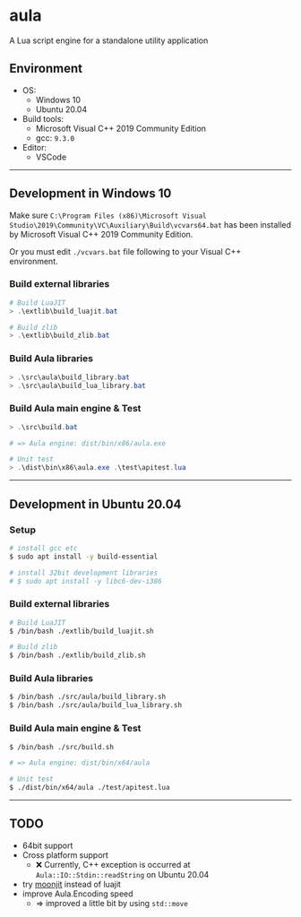 # aula

A Lua script engine for a standalone utility application

## Environment

- OS:
    - Windows 10
    - Ubuntu 20.04
- Build tools:
    - Microsoft Visual C++ 2019 Community Edition
    - gcc: `9.3.0`
- Editor:
    - VSCode

***

## Development in Windows 10

Make sure `C:\Program Files (x86)\Microsoft Visual Studio\2019\Community\VC\Auxiliary\Build\vcvars64.bat` has been installed by Microsoft Visual C++ 2019 Community Edition.

Or you must edit `./vcvars.bat` file following to your Visual C++ environment.

### Build external libraries
```powershell
# Build LuaJIT
> .\extlib\build_luajit.bat

# Build zlib
> .\extlib\build_zlib.bat
```

### Build Aula libraries
```powershell
> .\src\aula\build_library.bat
> .\src\aula\build_lua_library.bat
```

### Build Aula main engine & Test
```powershell
> .\src\build.bat

# => Aula engine: dist/bin/x86/aula.exe

# Unit test
> .\dist\bin\x86\aula.exe .\test\apitest.lua
```

***

## Development in Ubuntu 20.04

### Setup
```bash
# install gcc etc
$ sudo apt install -y build-essential

# install 32bit development libraries
# $ sudo apt install -y libc6-dev-i386
```

### Build external libraries
```bash
# Build LuaJIT
$ /bin/bash ./extlib/build_luajit.sh

# Build zlib
$ /bin/bash ./extlib/build_zlib.sh
```

### Build Aula libraries
```bash
$ /bin/bash ./src/aula/build_library.sh
$ /bin/bash ./src/aula/build_lua_library.sh
```

### Build Aula main engine & Test
```bash
$ /bin/bash ./src/build.sh

# => Aula engine: dist/bin/x64/aula

# Unit test
$ ./dist/bin/x64/aula ./test/apitest.lua
```

***

## TODO

- 64bit support
- Cross platform support
    - ❌ Currently, C++ exception is occurred at `Aula::IO::Stdin::readString` on Ubuntu 20.04
- try [moonjit](https://github.com/moonjit/moonjit) instead of luajit
- improve Aula.Encoding speed
    - => improved a little bit by using `std::move`
